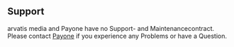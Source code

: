 ## Support

arvatis media and Payone have no Support- and Maintenancecontract. Please contact [Payone](https://www.bspayone.com/DE/en/contact-germany) if you experience any Problems or have a Question.